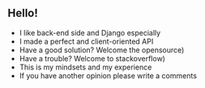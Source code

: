 ## Hello!

- I like back-end side and Django especially
- I made a perfect and client-oriented API
- Have a good solution? Welcome the opensource)
- Have a trouble? Welcome to stackoverflow)
- This is my mindsets and my experience
- If you have another opinion please write a comments
